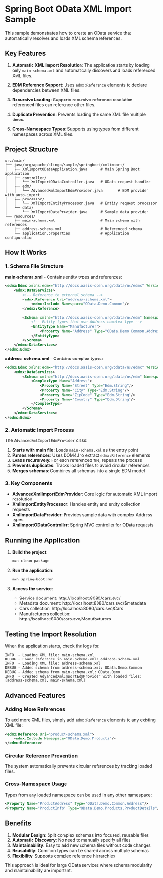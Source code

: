 # Spring Boot OData XML Import Sample

This sample demonstrates how to create an OData service that automatically resolves and loads XML schema references.

## Key Features

1. **Automatic XML Import Resolution**: The application starts by loading only `main-schema.xml` and automatically discovers and loads referenced XML files.

2. **EDM Reference Support**: Uses `edmx:Reference` elements to declare dependencies between XML files.

3. **Recursive Loading**: Supports recursive reference resolution - referenced files can reference other files.

4. **Duplicate Prevention**: Prevents loading the same XML file multiple times.

5. **Cross-Namespace Types**: Supports using types from different namespaces across XML files.

## Project Structure

```
src/main/
├── java/org/apache/olingo/sample/springboot/xmlimport/
│   ├── XmlImportODataApplication.java      # Main Spring Boot application
│   ├── controller/
│   │   └── XmlImportODataController.java   # OData request handler
│   ├── edm/
│   │   └── AdvancedXmlImportEdmProvider.java       # EDM provider with auto-import
│   ├── processor/
│   │   └── XmlImportEntityProcessor.java   # Entity request processor
│   └── data/
│       └── XmlImportDataProvider.java      # Sample data provider
└── resources/
    ├── main-schema.xml                     # Main schema with references
    ├── address-schema.xml                  # Referenced schema
    └── application.properties              # Application configuration
```

## How It Works

### 1. Schema File Structure

**main-schema.xml** - Contains entity types and references:
```xml
<edmx:Edmx xmlns:edmx="http://docs.oasis-open.org/odata/ns/edmx" Version="4.0">
    <edmx:DataServices>
        <!-- Reference to external schema -->
        <edmx:Reference Uri="address-schema.xml">
            <edmx:Include Namespace="OData.Demo.Common"/>
        </edmx:Reference>
        
        <Schema xmlns="http://docs.oasis-open.org/odata/ns/edm" Namespace="OData.Demo">
            <!-- Entity types that use Address complex type -->
            <EntityType Name="Manufacturer">
                <Property Name="Address" Type="OData.Demo.Common.Address"/>
            </EntityType>
        </Schema>
    </edmx:DataServices>
</edmx:Edmx>
```

**address-schema.xml** - Contains complex types:
```xml
<edmx:Edmx xmlns:edmx="http://docs.oasis-open.org/odata/ns/edmx" Version="4.0">
    <edmx:DataServices>
        <Schema xmlns="http://docs.oasis-open.org/odata/ns/edm" Namespace="OData.Demo.Common">
            <ComplexType Name="Address">
                <Property Name="Street" Type="Edm.String"/>
                <Property Name="City" Type="Edm.String"/>
                <Property Name="ZipCode" Type="Edm.String"/>
                <Property Name="Country" Type="Edm.String"/>
            </ComplexType>
        </Schema>
    </edmx:DataServices>
</edmx:Edmx>
```

### 2. Automatic Import Process

The `AdvancedXmlImportEdmProvider` class:

1. **Starts with main file**: Loads `main-schema.xml` as the entry point
2. **Parses references**: Uses DOM4J to extract `edmx:Reference` elements
3. **Loads recursively**: For each referenced file, repeats the process
4. **Prevents duplicates**: Tracks loaded files to avoid circular references
5. **Merges schemas**: Combines all schemas into a single EDM model

### 3. Key Components

- **AdvancedXmlImportEdmProvider**: Core logic for automatic XML import resolution
- **XmlImportEntityProcessor**: Handles entity and entity collection requests
- **XmlImportDataProvider**: Provides sample data with complex Address types
- **XmlImportODataController**: Spring MVC controller for OData requests

## Running the Application

1. **Build the project**:
   ```bash
   mvn clean package
   ```

2. **Run the application**:
   ```bash
   mvn spring-boot:run
   ```

3. **Access the service**:
   - Service document: http://localhost:8080/cars.svc/
   - Metadata document: http://localhost:8080/cars.svc/$metadata
   - Cars collection: http://localhost:8080/cars.svc/Cars
   - Manufacturers collection: http://localhost:8080/cars.svc/Manufacturers

## Testing the Import Resolution

When the application starts, check the logs for:

```
INFO  - Loading XML file: main-schema.xml
DEBUG - Found reference in main-schema.xml: address-schema.xml
INFO  - Loading XML file: address-schema.xml
DEBUG - Added schema from address-schema.xml: OData.Demo.Common
DEBUG - Added schema from main-schema.xml: OData.Demo
INFO  - Created AdvancedXmlImportEdmProvider with loaded files: [address-schema.xml, main-schema.xml]
```

## Advanced Features

### Adding More References

To add more XML files, simply add `edmx:Reference` elements to any existing XML file:

```xml
<edmx:Reference Uri="product-schema.xml">
    <edmx:Include Namespace="OData.Demo.Products"/>
</edmx:Reference>
```

### Circular Reference Prevention

The system automatically prevents circular references by tracking loaded files.

### Cross-Namespace Usage

Types from any loaded namespace can be used in any other namespace:

```xml
<Property Name="ProductAddress" Type="OData.Demo.Common.Address"/>
<Property Name="ProductInfo" Type="OData.Demo.Products.ProductDetails"/>
```

## Benefits

1. **Modular Design**: Split complex schemas into focused, reusable files
2. **Automatic Discovery**: No need to manually specify all files
3. **Maintainability**: Easy to add new schema files without code changes
4. **Reusability**: Common types can be shared across multiple schemas
5. **Flexibility**: Supports complex reference hierarchies

This approach is ideal for large OData services where schema modularity and maintainability are important.
